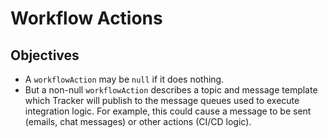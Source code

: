Workflow Actions
================

## Objectives
* A `workflowAction` may be `null` if it does nothing.
* But a non-null `workflowAction` describes a topic and message template which Tracker will publish to the message queues used to execute integration logic.  For example, this could cause a message to be sent (emails, chat messages) or other actions (CI/CD logic).
